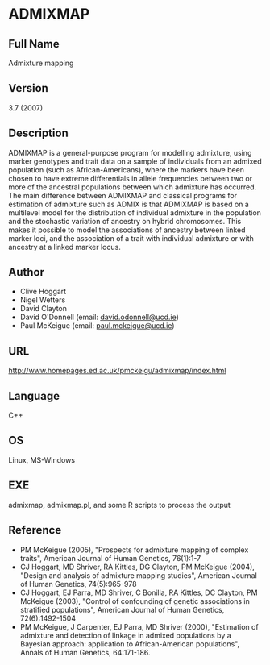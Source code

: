 # ADMIXMAP

## Full Name
Admixture mapping

## Version
3.7 (2007)

## Description
ADMIXMAP is a general-purpose program for modelling admixture, using marker genotypes and trait data on a sample of individuals from an admixed population (such as African-Americans), where the markers have been chosen to have extreme differentials in allele frequencies between two or more of the ancestral populations between which admixture has occurred. The main difference between ADMIXMAP and classical programs for estimation of admixture such as ADMIX is that ADMIXMAP is based on a multilevel model for the distribution of individual admixture in the population and the stochastic variation of ancestry on hybrid chromosomes. This makes it possible to model the associations of ancestry between linked marker loci, and the association of a trait with individual admixture or with ancestry at a linked marker locus.

## Author
* Clive Hoggart
* Nigel Wetters
* David Clayton
* David O'Donnell (email: david.odonnell@ucd.ie)
* Paul McKeigue (email: paul.mckeigue@ucd.ie)

## URL
http://www.homepages.ed.ac.uk/pmckeigu/admixmap/index.html

## Language
C++

## OS
Linux, MS-Windows

## EXE
admixmap, admixmap.pl, and some R scripts to process the output

## Reference
* PM McKeigue (2005), "Prospects for admixture mapping of complex traits", American Journal of Human Genetics, 76(1):1-7
* CJ Hoggart, MD Shriver, RA Kittles, DG Clayton, PM McKeigue (2004), "Design and analysis of admixture mapping studies", American Journal of Human Genetics, 74(5):965-978
* CJ Hoggart, EJ Parra, MD Shriver, C Bonilla, RA Kittles, DC Clayton, PM McKeigue (2003), "Control of confounding of genetic associations in stratified populations", American Journal of Human Genetics, 72(6):1492-1504
* PM McKeigue, J Carpenter, EJ Parra, MD Shriver (2000), "Estimation of admixture and detection of linkage in admixed populations by a Bayesian approach: application to African-American populations", Annals of Human Genetics, 64:171-186.